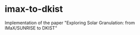 # imax-to-dkist
Implementation of the paper "Exploring Solar Granulation: from IMaX/SUNRISE to DKIST"
